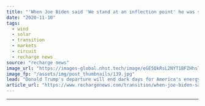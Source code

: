 ```yaml
---
title: "'When Joe Biden said 'We stand at an inflection point' he was speaking to the US and the world'"
date: "2020-11-10"
tags: 
  - wind
  - solar
  - transition
  - markets
  - circuit
  - recharge news
source: "recharge news"
image_url: "https://images-global.nhst.tech/image/eGE5QkRsL2NYT1BFZHhsTnJsQ1RKUVJZcVM3TE9UOGdEdU1MWmpPWlBRND0=/nhst/binary/1ac9212aae6d0ddab8c93aeb2e710307"
image_fp: "/assets/img/post_thumbnails/139.jpg"
lead: "Donald Trump's departure will end dark days for America's energy transition but his successor's role in the renewables revolution 'can't be overestimated', writes Darius Snieckus"
article_url: "https://www.rechargenews.com/transition/when-joe-biden-said-we-stand-at-an-inflection-point-he-was-speaking-to-the-us-and-the-world/2-1-909763"
---
```


---
